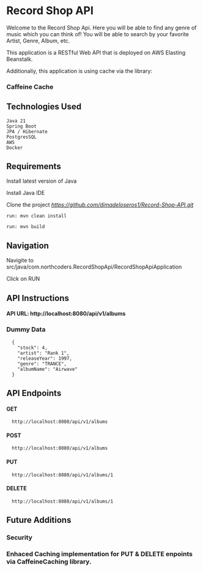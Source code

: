 # Record Shop API

  Welcome to the Record Shop Api. Here you will be able to find any genre of music which you can think of!
  You will be able to search by your favorite Artist, Genre, Album, etc.
  
  This application is a RESTful Web API that is deployed on AWS Elasting Beanstalk.
  
  Additionaliy, this application is using cache via the library: 
  ### Caffeine Cache


## Technologies Used

    Java 21
    Spring Boot
    JPA / Hibernate
    PostgresSQL
    AWS
    Docker

## Requirements

  Install latest version of Java
  
  Install Java IDE
  
  Clone the project *https://github.com/dimadeloseros1/Record-Shop-API.git*
  
    run: mvn clean install
        
    run: mvn build
  
  
## Navigation

  Navigite to src/java/com.northcoders.RecordShopApi/RecordShopApiApplication
  
  Click on RUN

## API Instructions

  #### API URL: http://localhost:8080/api/v1/albums 
  
  ### Dummy Data
      {
        "stock": 4,
        "artist": "Rank 1",
        "releaseYear": 1997,
        "genre": "TRANCE",
        "albumName": "Airwave"
      }
## API Endpoints
  #### GET
      http://localhost:8080/api/v1/albums 
  
  #### POST
      http://localhost:8080/api/v1/albums 

  
  #### PUT
      http://localhost:8080/api/v1/albums/1 
      
  
  #### DELETE
      http://localhost:8080/api/v1/albums/1 


 ## Future Additions
  ### Security
  ### Enhaced Caching implementation for PUT & DELETE enpoints via CaffeineCaching library.
  
